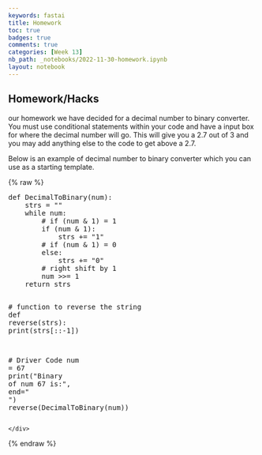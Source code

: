 ```yaml
---
keywords: fastai
title: Homework 
toc: true
badges: true
comments: true
categories: [Week 13]
nb_path: _notebooks/2022-11-30-homework.ipynb
layout: notebook
---
```


<!--
#################################################
### THIS FILE WAS AUTOGENERATED! DO NOT EDIT! ###
#################################################
# file to edit: _notebooks/2022-11-30-homework.ipynb
-->

<div class="container" id="notebook-container">
        
<div class="cell border-box-sizing text_cell rendered"><div class="inner_cell">
<div class="text_cell_render border-box-sizing rendered_html">
<h2 id="Homework/Hacks">Homework/Hacks<a class="anchor-link" href="#Homework/Hacks"> </a></h2><p>our homework we have decided for a decimal number to binary converter. You must use conditional statements within your code and have a input box for where the decimal number will go. This will give you a 2.7 out of 3 and you may add anything else to the code to get above a 2.7.</p>

</div>
</div>
</div>
<div class="cell border-box-sizing text_cell rendered"><div class="inner_cell">
<div class="text_cell_render border-box-sizing rendered_html">
<p>Below is an example of decimal number to binary converter which you can use as a starting template.</p>

</div>
</div>
</div>
    {% raw %}
    
<div class="cell border-box-sizing code_cell rendered">
<div class="input">

<div class="inner_cell">
    <div class="input_area">
<div class=" highlight hl-python"><pre><span></span><span class="k">def</span> <span class="nf">DecimalToBinary</span><span class="p">(</span><span class="n">num</span><span class="p">):</span>
    <span class="n">strs</span> <span class="o">=</span> <span class="s2">&quot;&quot;</span>
    <span class="k">while</span> <span class="n">num</span><span class="p">:</span>
        <span class="c1"># if (num &amp; 1) = 1</span>
        <span class="k">if</span> <span class="p">(</span><span class="n">num</span> <span class="o">&amp;</span> <span class="mi">1</span><span class="p">):</span>
            <span class="n">strs</span> <span class="o">+=</span> <span class="s2">&quot;1&quot;</span>
        <span class="c1"># if (num &amp; 1) = 0</span>
        <span class="k">else</span><span class="p">:</span>
            <span class="n">strs</span> <span class="o">+=</span> <span class="s2">&quot;0&quot;</span>
        <span class="c1"># right shift by 1</span>
        <span class="n">num</span> <span class="o">&gt;&gt;=</span> <span class="mi">1</span>
    <span class="k">return</span> <span class="n">strs</span>
 
<span class="c1"># function to reverse the string</span>
<span class="k">def</span> <span class="nf">reverse</span><span class="p">(</span><span class="n">strs</span><span class="p">):</span>
    <span class="nb">print</span><span class="p">(</span><span class="n">strs</span><span class="p">[::</span><span class="o">-</span><span class="mi">1</span><span class="p">])</span>
 
<span class="c1"># Driver Code</span>
<span class="n">num</span> <span class="o">=</span> <span class="mi">67</span>
<span class="nb">print</span><span class="p">(</span><span class="s2">&quot;Binary of num 67 is:&quot;</span><span class="p">,</span> <span class="n">end</span><span class="o">=</span><span class="s2">&quot; &quot;</span><span class="p">)</span>
<span class="n">reverse</span><span class="p">(</span><span class="n">DecimalToBinary</span><span class="p">(</span><span class="n">num</span><span class="p">))</span>
</pre></div>

    </div>
</div>
</div>

</div>
    {% endraw %}

</div>
 

